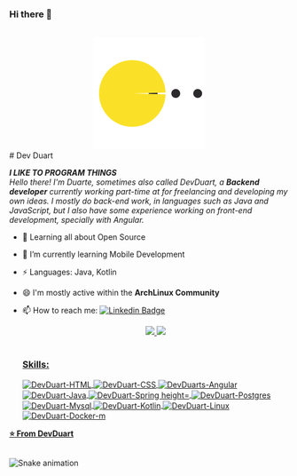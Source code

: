 ### Hi there 👋
<div align="center">
	<br>
	<img src="https://raw.githubusercontent.com/Aniket965/Aniket965/master/pacman.svg?sanitize=true" width="200" height="200">
</div>
<!--
**devduart/devduart** is a ✨ _special_ ✨ repository because its `README.md` (this file) appears on your GitHub profile.
-->
# Dev Duart
<p>
  <em>
    <b>I LIKE TO PROGRAM THINGS</b> <br>
	Hello there! I'm Duarte, sometimes also called DevDuart, a <b>Backend developer</b> currently working part-time at for freelancing and developing my own ideas. I mostly do back-end work, in languages such as Java and JavaScript, but I also have some experience working on front-end development, specially with Angular. 
    </em>  
</p>

- 🔭 Learning all about Open Source 
- 🌱 I’m currently learning Mobile Development
- ⚡ Languages: Java, Kotlin 
- 😄 I'm mostly active within the **ArchLinux Community**
- 📫 How to reach me: [![Linkedin Badge](https://img.shields.io/badge/-DevDuart-blue?style=flat-square&logo=Linkedin&logoColor=white&link=https://www.linkedin.com/in/walysson-duarte-56926471/)](https://www.linkedin.com/in/walysson-duarte-56926471/) 


  <div align="center">
  <a href="https://github.com/devduart">
  <img height="180em" src="https://github-readme-stats.vercel.app/api?username=devduart&show_icons=true&theme=dracula&include_all_commits=true&count_private=true"/>
  <img height="180em" src="https://github-readme-stats.vercel.app/api/top-langs/?username=devduart&layout=compact&langs_count=7&theme=dracula"/>
  </div>

  
  <div style="display: inline_block"><br>
    <h3> Skills: </h3>
    <img align="center" alt="DevDuart-HTML" height="40" width="50" src="https://img.icons8.com/color/48/000000/html-5--v1.png"/>
    <img align="center" alt="DevDuart-CSS" height="40" width="50"  src="https://img.icons8.com/color/48/000000/css3.png"/>
    <img align="center" alt="DevDuarts-Angular" height="40" width="50"  src="https://img.icons8.com/color/48/000000/angularjs.png"/>
    <img align="center" alt="DevDuart-Java" height="40" width="50"  src="https://img.icons8.com/color/48/000000/java-coffee-cup-logo--v2.png"/>
    <img align="center" alt="DevDuart-Spring height="40" width="50" src="https://img.icons8.com/color/48/000000/spring-logo.png"/>
    <img align="center" alt="DevDuart-Postgres" height="40" width="50" src="https://img.icons8.com/color/48/000000/postgreesql.png"/>
    <img  align="center" alt="DevDuart-Mysql" height="40" width="50" src="https://img.icons8.com/color/48/000000/mysql-logo.png"/>
    <img  align="center" alt="DevDuart-Kotlin" height="40" width="50" src="https://img.icons8.com/color/48/000000/kotlin.png"/>
    <img align="center" alt="DevDuart-Linux" height="40" width="50" src="https://img.icons8.com/color/48/000000/linux--v1.png"/>
    <img align="center" alt="DevDuart-Docker-m" height="40" width="50" src="https://img.icons8.com/fluency/48/000000/docker.png"/>
    
  </div>
 
  
     
**⭐️ From [DevDuart](https://github.com/devduart)**
																
 ##																
 ![Snake animation](https://github.com/engenny/engenny/blob/output/github-contribution-grid-snake.svg)																
